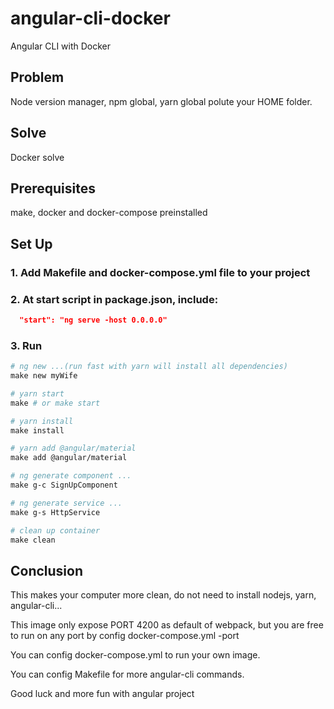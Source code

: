 # angular-cli-docker

Angular CLI with Docker

## Problem
Node version manager, npm global, yarn global polute your HOME folder.

## Solve
Docker solve

## Prerequisites
make, docker and docker-compose preinstalled

## Set Up

### 1. Add Makefile and docker-compose.yml file to your project

### 2. At start script in package.json, include:

``` package.json
  "start": "ng serve -host 0.0.0.0"
```

### 3. Run 
``` Makefile
# ng new ...(run fast with yarn will install all dependencies)
make new myWife

# yarn start
make # or make start

# yarn install
make install

# yarn add @angular/material
make add @angular/material

# ng generate component ...
make g-c SignUpComponent

# ng generate service ...
make g-s HttpService

# clean up container
make clean
```

## Conclusion
This makes your computer more clean, do not need to install nodejs, yarn, angular-cli...

This image only expose PORT 4200 as default of webpack, but you are free to run on any port by config docker-compose.yml -port

You can config docker-compose.yml to run your own image.

You can config Makefile for more angular-cli commands.

Good luck and more fun with angular project
